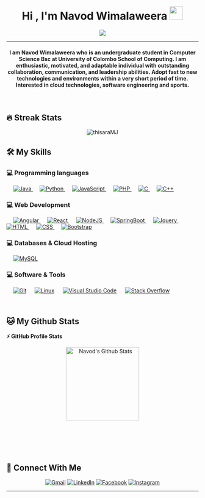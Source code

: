 <h1 align="center">Hi , I'm Navod Wimalaweera <img src="https://media.giphy.com/media/hvRJCLFzcasrR4ia7z/giphy.gif" width="35"></h1>

<p align="center">
 <img src="https://readme-typing-svg.herokuapp.com?lines=Computer+Science+Student;Full+Stack+Web+Developer;DS%20|%20AI%20|%20ML%20Enthusiast;Self%20Learner;Cricket%20Lover;&center=true&width=300&height=50">
</p>

<hr/>

<h4 align="center"> I am Navod Wimalaweera who is an undergraduate student in Computer Science Bsc at University of 
Colombo School of Computing. I am enthusiastic, motivated, and adaptable individual with outstanding collaboration, communication, and leadership abilities. Adopt fast to new technologies and environments within a very short period of time. Interested in cloud technologies, software engineering and sports.</h4>
<br>


## 🔥 Streak Stats
<p align="center"><img src="https://github-readme-streak-stats.herokuapp.com/?user=Navod-Shehan&theme=algolia" alt="thisaraMJ"  /></p>


## 🛠️ My Skills

### 💻 Programming languages

<p align="left"> 
   &emsp;
  <a href="https://www.java.com" target="_blank"> 
    <img alt="Java" src="https://img.shields.io/badge/Java-%23007396.svg?logo=java&logoColor=white">
  </a>
  &emsp;
   <a href="https://www.python.org" target="_blank">
    <img alt="Python" src="https://img.shields.io/badge/Python%20-%2314354C.svg?logo=python&logoColor=white">
  </a>
  &emsp;
  <a href="https://developer.mozilla.org/en-US/docs/Web/JavaScript" target="_blank"> 
     <img alt="JavaScript" src="https://img.shields.io/badge/JavaScript%20-%23F7DF1E.svg?logo=javascript&logoColor=black">
   </a>
  &emsp;
  <a href="https://www.php.net/">
    <img alt="PHP" src="https://img.shields.io/badge/PHP-%23777BB4.svg?logo=php&logoColor=white"/>
  </a>
  &emsp; 
  <a href="https://www.cprogramming.com/" target="_blank"> 
    <img alt="C" src="https://img.shields.io/badge/C%20-%232370ED.svg?logo=c&logoColor=white">
  </a> 
  &emsp;
  <a href="https://www.w3schools.com/cpp/" target="_blank"> 
    <img alt="C++" src="https://img.shields.io/badge/C++%20-%2300599C.svg?logo=c%2B%2B&logoColor=white">
  </a> 
</p>

### 💻 Web Development
<p align="left"> 
  &emsp; 
  <a href="https://angular.io/cli" target="_blank"> 
   <img alt="Angular" src="https://img.shields.io/badge/-Angular-red?style=flat&logo=angular">
  </a> 
  &emsp; 
  <a href="https://reactjs.org/" target="_blank"> 
   <img alt="React" src="https://img.shields.io/badge/-React-black?style=flat&logo=react">
  </a>
  &emsp;
  <a href="https://nodejs.org/en/" target="_blank"> 
    <img alt="NodeJS" src="https://img.shields.io/badge/-Nodejs-green?style=flat&logo=Node.js"/>
  </a>
  &emsp;
  <a href="https://spring.io/projects/spring-boot" target="_blank"> 
    <img alt="SpringBoot" src="https://img.shields.io/badge/Spring%20Boot-%236DD643.svg?style=flat&llogo=github&logoColor=white"/>
  </a>
  &emsp;
  <a href="https://jquery.com/" target="_blank"> 
    <img alt="Jquery" src="https://img.shields.io/badge/-JQuery-blue?style=flat&logo=jquery"/>
  </a>
  &emsp; 
  <a href="https://www.w3.org/html/" target="_blank"> 
   <img alt="HTML" src="https://img.shields.io/badge/HTML5%20-%23E34F26.svg?logo=html5&logoColor=white">
  </a>   
  &emsp;
  <a href="https://www.w3schools.com/css/" target="_blank">
    <img alt="CSS" src="https://img.shields.io/badge/CSS%20-%231572B6.svg?logo=css3&logoColor=white">
  </a> 
   &emsp;
  <a href="https://getbootstrap.com" target="_blank"> 
    <img alt="Bootstrap" src="https://img.shields.io/badge/Bootstrap-%23563D7C.svg?style=flat&logo=bootstrap&logoColor=white"/>
  </a> 
</p>

### 💻 Databases & Cloud Hosting
<p align="left">
  &emsp;
    <a href="https://www.mysql.com/"><img alt="MySQL" src="https://img.shields.io/badge/-MySQL-black?style=flat&logo=mysql"></a>
 </p>
  

 ### 💻 Software & Tools
 
<p>
  &emsp;
    <a href="#"><img alt="Git" src="https://img.shields.io/badge/Git%20-%23F05033.svg?logo=git&logoColor=white"></a>
  &emsp;
    <a href="#"><img alt="Linux" src="https://img.shields.io/badge/Linux-FCC624?style=flat&logo=linux&logoColor=black"></a>
  &emsp;
    <a href="#"><img alt="Visual Studio Code" src="https://img.shields.io/badge/Visual%20Studio%20Code-0078d7.svg?logo=visual-studio-code&logoColor=white"></a>
  &emsp;
    <a href="#"><img alt="Stack Overflow" src="https://img.shields.io/badge/-Stack%20Overflow-FE7A16?logo=stack-overflow&logoColor=white"></a>
  &emsp;
</p>
<br/>

## 🐱 My Github Stats 

  <b>⚡ GitHub Profile Stats</b>
  <br/>
  <p align="center">
    <a href="https://github.com/anuraghazra/github-readme-stats"><img alt="Navod's Github Stats" src="https://github-readme-stats.vercel.app/api?username=Navod-Shehan&show_icons=true&count_private=true&theme=algolia" height="192px"/></a>
<br/><br/>
  &nbsp; &nbsp;
<!-- <img src="https://github-readme-stats.vercel.app/api/top-langs?username=thisaraMJ&show_icons=true&locale=en&layout=compact&theme=algolia" alt="thisaraMJ" height="192px"/>
  <br/><br/>
  <b>Note:</b> Top languages is only a metric of the languages my public code consists of and doesn't reflect experience or skill level. -->
  </p>

<!--  <b>⚡ Recent GitHub Activity</b>
  <br/><br/>
   <a href="https://github.com/thisaraMJ"><img alt="My Activity Graph" src="https://activity-graph.herokuapp.com/graph?username=Navod-Shehan&custom_title=Thisara%20Jayaweera's%20Contribution%20Graph&theme=react-dark" /></a> -->
  <br/>


<br/>

## 🤵 Connect With Me
<p align="center">
 	<a href="navodshenz@gmail.com"><img src="https://img.icons8.com/bubbles/50/000000/gmail.png" alt="Gmail"/></a>
	<a href="https://www.linkedin.com/in/navod-wimalaweera-35a833215/"><img src="https://img.icons8.com/bubbles/50/000000/linkedin.png" alt="LinkedIn"/></a>
	<a href="https://web.facebook.com/kasun.nimantha.3914"><img src="https://img.icons8.com/bubbles/50/000000/facebook-new.png" alt="Facebook"/></a>
	<a href="https://www.instagram.com/navod_98/"><img src="https://img.icons8.com/bubbles/50/000000/instagram.png" alt="Instagram"/></a>	
</p>

<hr/>
